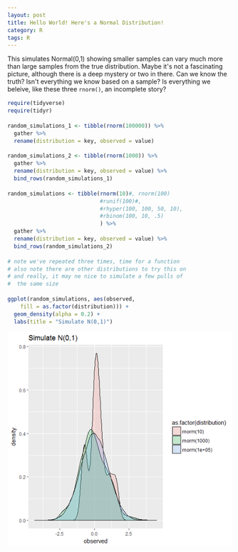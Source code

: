 ```yaml
---
layout: post
title: Hello World! Here's a Normal Distribution!
category: R
tags: R
---
```


This simulates Normal(0,1) showing smaller samples can vary much more than large samples from the true distribution. Maybe it's not a fascinating picture, although there is a deep mystery or two in there. Can we know the truth? Isn't everything we know based on a sample? Is everything we beleive, like these three `rnorm()`, an incomplete story?

```r
require(tidyverse)
require(tidyr)

random_simulations_1 <- tibble(rnorm(100000)) %>%
  gather %>% 
  rename(distribution = key, observed = value)

random_simulations_2 <- tibble(rnorm(1000)) %>%
  gather %>% 
  rename(distribution = key, observed = value) %>% 
  bind_rows(random_simulations_1)

random_simulations <- tibble(rnorm(10)#, rnorm(100)  
                             #runif(100)#,  
                             #rhyper(100, 100, 50, 10), 
                             #rbinom(100, 10, .5)
                             ) %>%
  gather %>% 
  rename(distribution = key, observed = value) %>% 
  bind_rows(random_simulations_2)

# note we've repeated three times, time for a function
# also note there are other distributions to try this on
# and really, it may ne nice to simulate a few pulls of 
#  the same size

ggplot(random_simulations, aes(observed, 
    fill = as.factor(distribution))) +
  geom_density(alpha = 0.2) + 
  labs(title = "Simulate N(0,1)")

```
![random simulations output](/images/normal01simulation.png "random simulations output")
